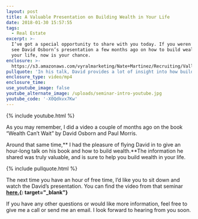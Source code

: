 ```yaml
---
layout: post
title: A Valuable Presentation on Building Wealth in Your Life
date: 2018-01-30 15:57:55
tags:
  - Real Estate
excerpt: >-
  I’ve got a special opportunity to share with you today. If you weren’t able to
  see David Osborn’s presentation a few months ago on how to build wealth in
  your life, now is your chance.
enclosure: >-
  https://s3.amazonaws.com/vyralmarketing/Nate+Martinez/Recruiting/Valley+of+the+Sun+Real+Estate+Agent-+A+Valuable+Presentation+on+Building+Wealth+in+Your+Life+(1).mp4
pullquote: 'In his talk, David provides a lot of insight into how build wealth.'
enclosure_type: video/mp4
enclosure_time:
use_youtube_image: false
youtube_alternate_image: /uploads/seminar-intro-youtube.jpg
youtube_code: '-X0Qdkvx7Kw'
---
```



{% include youtube.html %}

As you may remember, I did a video a couple of months ago on the book “Wealth Can’t Wait” by David Osborn and Paul Morris.

Around that same time,** I had the pleasure of flying David in to give an hour-long talk on his book and how to build wealth.**The information he shared was truly valuable, and is sure to help you build wealth in your life.

{% include pullquote.html %}

The next time you have an hour of free time, I’d like you to sit down and watch the David’s presentation. You can find the video from that seminar **[here.](https://www.youtube.com/watch?v=SjvbStIUzx0&amp;feature=youtu.be){: target="_blank"}**

If you have any other questions or would like more information, feel free to give me a call or send me an email. I look forward to hearing from you soon.